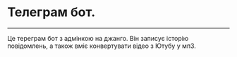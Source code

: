 # Телеграм бот.
____
Це тереграм бот з адмінкою на джанго. Він записує історію повідомлень, а також вміє конвертувати відео з Ютубу у мп3.
